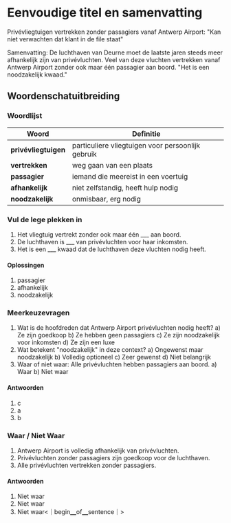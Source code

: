 # Eenvoudige titel en samenvatting
Privévliegtuigen vertrekken zonder passagiers vanaf Antwerp Airport: "Kan niet verwachten dat klant in de file staat"

Samenvatting: De luchthaven van Deurne moet de laatste jaren steeds meer afhankelijk zijn van privévluchten. Veel van deze vluchten vertrekken vanaf Antwerp Airport zonder ook maar één passagier aan boord. "Het is een noodzakelijk kwaad."

## Woordenschatuitbreiding

### Woordlijst

| Woord | Definitie |
|-------|-----------|
| **privévliegtuigen** | particuliere vliegtuigen voor persoonlijk gebruik |
| **vertrekken** | weg gaan van een plaats |
| **passagier** | iemand die meereist in een voertuig |
| **afhankelijk** | niet zelfstandig, heeft hulp nodig |
| **noodzakelijk** | onmisbaar, erg nodig |

### Vul de lege plekken in
1. Het vliegtuig vertrekt zonder ook maar één ___ aan boord.
2. De luchthaven is ___ van privévluchten voor haar inkomsten.
3. Het is een ___ kwaad dat de luchthaven deze vluchten nodig heeft.
#### Oplossingen
1. passagier
2. afhankelijk
3. noodzakelijk

### Meerkeuzevragen
1. Wat is de hoofdreden dat Antwerp Airport privévluchten nodig heeft?
   a) Ze zijn goedkoop
   b) Ze hebben geen passagiers
   c) Ze zijn noodzakelijk voor inkomsten
   d) Ze zijn een luxe
2. Wat betekent "noodzakelijk" in deze context?
   a) Ongewenst maar noodzakelijk
   b) Volledig optioneel
   c) Zeer gewenst
   d) Niet belangrijk
3. Waar of niet waar: Alle privévluchten hebben passagiers aan boord.
   a) Waar
   b) Niet waar
#### Antwoorden
1. c
2. a
3. b

### Waar / Niet Waar
1. Antwerp Airport is volledig afhankelijk van privévluchten.
2. Privévluchten zonder passagiers zijn goedkoop voor de luchthaven.
3. Alle privévluchten vertrekken zonder passagiers.
#### Antwoorden
1. Niet waar
2. Niet waar
3. Niet waar<｜begin▁of▁sentence｜>
